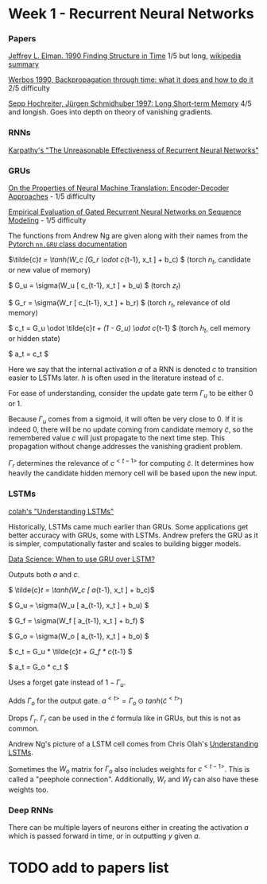 # Week 1 - Recurrent Neural Networks

### Papers

[Jeffrey L. Elman. 1990 Finding Structure in Time](https://onlinelibrary.wiley.com/doi/abs/10.1207/s15516709cog1402_1) 1/5 but long, [wikipedia summary](https://en.wikipedia.org/wiki/Recurrent_neural_network#Elman_networks_and_Jordan_networks)

[Werbos 1990, Backpropagation through time: what it does and how to do it](https://www.researchgate.net/publication/2984354_Backpropagation_through_time_what_it_does_and_how_to_do_it) 2/5 difficulty

[Sepp Hochreiter, Jürgen Schmidhuber 1997: Long Short-term Memory](https://www.researchgate.net/publication/13853244_Long_Short-term_Memory) 4/5 and longish. Goes into depth on theory of vanishing gradients.

### RNNs
[Karpathy's "The Unreasonable Effectiveness of Recurrent Neural Networks"](http://karpathy.github.io/2015/05/21/rnn-effectiveness/)

### GRUs

[On the Properties of Neural Machine Translation: Encoder-Decoder Approaches](https://arxiv.org/abs/1409.1259) - 1/5 difficulty

[Empirical Evaluation of Gated Recurrent Neural Networks on Sequence Modeling](https://arxiv.org/abs/1412.3555) - 1/5 difficulty

The functions from Andrew Ng are given along with their names from the [Pytorch `nn.GRU` class documentation](https://pytorch.org/docs/master/nn.html#torch.nn.GRU)

$\tilde{c}_t = \tanh(W_c [G_r \odot c_{t-1}, x_t ] + b_c) $   (torch $n_t$, candidate or new value of memory)

$ G_u = \sigma(W_u [ c_{t-1}, x_t ] + b_u) $  (torch $z_t$)

$ G_r = \sigma(W_r [ c_{t-1}, x_t ] + b_r) $  (torch $r_t$, relevance of old memory)

$ c_t = G_u \odot \tilde{c}_t + (1 - G_u) \odot c_{t-1} $  (torch $h_t$, cell memory or hidden state)

$ a_t = c_t $

Here we say that the internal activation $a$ of a RNN is denoted $c$ to transition easier to LSTMs later.  $h$ is often used in the literature instead of $c$.

For ease of understanding, consider the update gate term $\Gamma_u$ to be either $0$ or $1$.

Because $\Gamma_u$ comes from a sigmoid, it will often be very close to $0$.  If it is indeed $0$, there will be no update coming from candidate memory $\tilde c$, so the remembered value $c$ will just propagate to the next time step.  This propagation without change addresses the vanishing gradient problem.

$\Gamma_r$ determines the relevance of $c^{<t-1>}$ for computing $\tilde c$.  It determines how heavily the candidate hidden memory cell will be based upon the new input.


### LSTMs

[colah's "Understanding LSTMs"](http://colah.github.io/posts/2015-08-Understanding-LSTMs/)

Historically, LSTMs came much earlier than GRUs.  Some applications get better accuracy with GRUs, some with LSTMs.  Andrew prefers the GRU as it is simpler, computationally faster and scales to building bigger models.

[Data Science: When to use GRU over LSTM?](https://datascience.stackexchange.com/questions/14581/when-to-use-gru-over-lstm)

Outputs both $a$ and $c$.

$ \tilde{c}_t = \tanh(W_c [ a_{t-1}, x_t ] + b_c)$

$ G_u = \sigma(W_u [ a_{t-1}, x_t ] + b_u) $

$ G_f = \sigma(W_f [ a_{t-1}, x_t ] + b_f) $

$ G_o = \sigma(W_o [ a_{t-1}, x_t ] + b_o) $

$ c_t = G_u * \tilde{c}_t + G_f * c_{t-1} $

$ a_t = G_o * c_t $


Uses a forget gate instead of $1 - \Gamma_u$.

Adds $\Gamma_o$ for the output gate.  $a^{<t>} = \Gamma_o \odot tanh\left(\tilde c^{<t>}\right)$

Drops $\Gamma_r$. $\Gamma_r$ can be used in the $\tilde c$ formula like in GRUs, but this is not as common. 

Andrew Ng's picture of a LSTM cell comes from Chris Olah's [Understanding LSTMs](http://colah.github.io/posts/2015-08-Understanding-LSTMs/).

Sometimes the $W_o$ matrix for $\Gamma_o$ also includes weights for $c^{<t-1>}$. This is called a "peephole connection". Additionally, $W_r$ and $W_f$ can also have these weights too.

### Deep RNNs

There can be multiple layers of neurons either in creating the activation $a$ which is passed forward in time, or in outputting $y$ given $a$.

# TODO add to papers list
